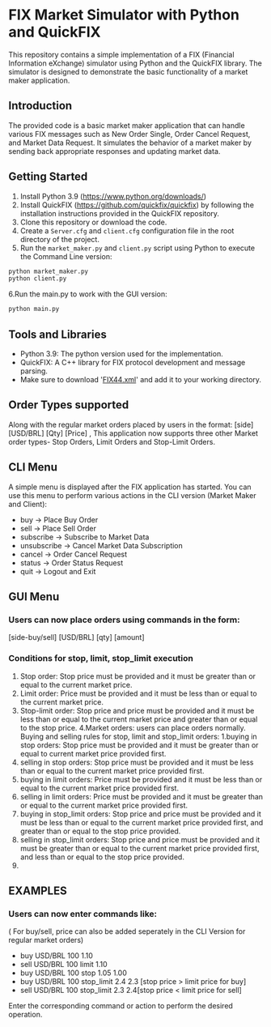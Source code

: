 
# FIX Market Simulator with Python and QuickFIX

This repository contains a simple implementation of a FIX (Financial Information eXchange) simulator using Python and the QuickFIX library. The simulator is designed to demonstrate the basic functionality of a market maker application.

## Introduction

The provided code is a basic market maker application that can handle various FIX messages such as New Order Single, Order Cancel Request, and Market Data Request. It simulates the behavior of a market maker by sending back appropriate responses and updating market data.

## Getting Started

1. Install Python 3.9 (https://www.python.org/downloads/)
2. Install QuickFIX (https://github.com/quickfix/quickfix) by following the installation instructions provided in the QuickFIX repository.
3. Clone this repository or download the code.
4. Create a `Server.cfg` and `client.cfg` configuration file in the root directory of the project.
5. Run the `market_maker.py` and `client.py` script using Python to execute the Command Line version:

```bash
python market_maker.py
python client.py
```
6.Run the main.py to work with the GUI version:
```bash
python main.py
```
## Tools and Libraries

- Python 3.9: The python version used for the implementation.
- QuickFIX: A C++ library for FIX protocol development and message parsing.
- Make sure to download '[FIX44.xml](https://github.com/quickfix/quickfix/blob/master/spec/FIX44.xml)' and add it to your working directory.
## Order Types supported
Along with the regular market orders placed by users in the format: [side] [USD/BRL] [Qty] [Price] , This application now supports three other Market order types- Stop Orders, Limit Orders and Stop-Limit Orders.



## CLI Menu

A simple menu is displayed after the FIX application has started. You can use this menu to perform various actions in the CLI version (Market Maker and Client):

- buy -> Place Buy Order
- sell -> Place Sell Order
- subscribe -> Subscribe to Market Data
- unsubscribe -> Cancel Market Data Subscription
- cancel -> Order Cancel Request
- status -> Order Status Request
- quit -> Logout and Exit

## GUI Menu
### Users can now place orders using commands in the form:
 [side-buy/sell] [USD/BRL] [qty] [amount] 



### Conditions for stop, limit, stop_limit  execution
1. Stop order: Stop price must be provided and it must be greater than or equal to the current market price.
2. Limit order: Price must be provided and it must be less than or equal to the current market price.
3. Stop-limit order: Stop price and price must be provided and it must be less than or equal to the current market price and greater than or equal to the stop price.
4.Market orders: users can place orders normally.
Buying and selling rules for stop, limit and stop_limit orders:
1.buying in stop orders: Stop price must be provided and it must be greater than or equal to  current market price provided first.
2. selling in stop orders: Stop price must be provided and it must be less than or equal to the current market price provided first.
3. buying in limit orders: Price must be provided and it must be less than or equal to the current market price provided first.
4. selling in limit orders: Price must be provided and it must be greater than or equal to the current market price provided first.
5. buying in stop_limit orders: Stop price and price must be provided and it must be less than or equal to the current market price provided first, and greater than or equal to the stop price provided.
6. selling in stop_limit orders: Stop price and price must be provided and it must be greater than or equal to the current market price provided first, and less than or equal to the stop price provided.
7. 
## EXAMPLES

### Users can now enter commands like:
( For buy/sell, price can also be added seperately in the CLI Version for regular market orders)

- buy USD/BRL 100  1.10  
- sell USD/BRL 100 limit 1.10 
- buy USD/BRL 100 stop 1.05 1.00
- buy USD/BRL 100 stop_limit 2.4 2.3 [stop price > limit price for buy]
- sell USD/BRL 100 stop_limit 2.3 2.4[stop price < limit price for sell]

Enter the corresponding command or action to perform the desired operation.

